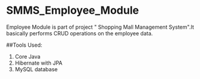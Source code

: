 # SMMS_Employee_Module

Employee Module is part of project " Shopping Mall Management System".It basically performs CRUD operations on the employee data.

##Tools Used:
1. Core Java
2. Hibernate with JPA
3. MySQL database
